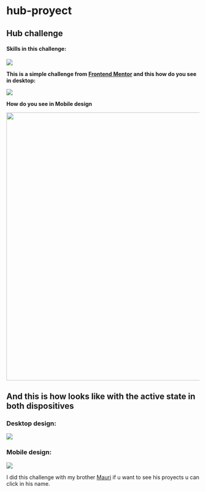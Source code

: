 # hub-proyect
<h2>Hub challenge </h2>
<h4>Skills in this challenge:</h4>
<img style="max-width="100%"; src="https://cdn-icons-png.flaticon.com/512/5968/5968292.png">
<p style="font-weight:bold">This is a simple challenge from <a href="https://www.frontendmentor.io/challenges/intro-section-with-dropdown-navigation-ryaPetHE5">Frontend Mentor</a> and this how do you see in desktop:</p>
<img src="https://res.cloudinary.com/dz209s6jk/image/upload/q_auto:good,w_900/Challenges/yoglpvvo0vggjf9ekjey.jpg">
<p style="font-weight:bold">How do you see in Mobile design</p>
<img src="https://res.cloudinary.com/dz209s6jk/image/upload/q_auto:good,w_900/Challenges/x4moicebbpnxh2drqr5t.jpg" height="700px">
<h2>And this is how looks like with the active state in both dispositives</h2>

  <h3>Desktop design:</h3>
  <img src="https://res.cloudinary.com/dz209s6jk/image/upload/q_auto:good,w_900/Challenges/pmszsjnfupepcohsbty9.jpg">
  <h3>Mobile design:</h3>
  <img src="https://res.cloudinary.com/dz209s6jk/image/upload/q_auto:good,w_900/Challenges/kjo17v5edphajeppxyix.jpg">
<p>I did this challenge with my brother <a href="https://github.com/Irumau">Mauri</a> if u want to see his proyects u can click in his name.</p>
